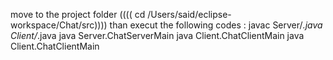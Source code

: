 move to the project folder (((( cd /Users/said/eclipse-workspace/Chat/src))))
than execut the following codes :
javac Server/*.java Client/*.java 
 java Server.ChatServerMain
  java Client.ChatClientMain
  java Client.ChatClientMain
